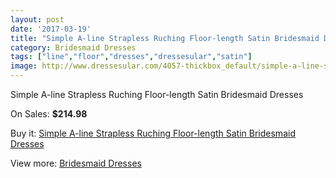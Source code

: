 ```yaml
---
layout: post
date: '2017-03-19'
title: "Simple A-line Strapless Ruching Floor-length Satin Bridesmaid Dresses"
category: Bridesmaid Dresses
tags: ["line","floor","dresses","dressesular","satin"]
image: http://www.dressesular.com/4057-thickbox_default/simple-a-line-strapless-ruching-floor-length-satin-bridesmaid-dresses.jpg
---
```

Simple A-line Strapless Ruching Floor-length Satin Bridesmaid Dresses

On Sales: **$214.98**
<a href="https://www.dressesular.com/bridesmaid-dresses/1760-simple-a-line-strapless-ruching-floor-length-satin-bridesmaid-dresses.html"><amp-img layout="responsive" width="600" height="600" src="//www.dressesular.com/4057-thickbox_default/simple-a-line-strapless-ruching-floor-length-satin-bridesmaid-dresses.jpg" alt="Simple A-line Strapless Ruching Floor-length Satin Bridesmaid Dresses 0" /></a>

Buy it: [Simple A-line Strapless Ruching Floor-length Satin Bridesmaid Dresses](https://www.dressesular.com/bridesmaid-dresses/1760-simple-a-line-strapless-ruching-floor-length-satin-bridesmaid-dresses.html "Simple A-line Strapless Ruching Floor-length Satin Bridesmaid Dresses")

View more: [Bridesmaid Dresses](https://www.dressesular.com/4-bridesmaid-dresses "Bridesmaid Dresses")